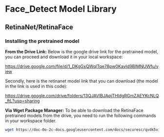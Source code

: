 # Face_Detect Model Library

## RetinaNet/RetinaFace
### Installing the pretrained model

**From the Drive Link:**
Below is the google drive link for the pretrained model, you can proceed and download it in your local workspace:

https://drive.google.com/file/d/1_DKgGxQWqlTqe78pw0KavId9BIMNUWfu/view

Secondly, here is the retinanet model link that you can download (the model in the link is used in this code):

https://drive.google.com/drive/folders/13QJAVlBJApjTHldgRGmZAEYKcNLQ_ftL?usp=sharing


**Via Wget Package Manager:**
To be able to download the RetinaFace pretrained models from the drive, you need to run the following commands in your workspace folder.

``` bash
wget https://doc-0o-2c-docs.googleusercontent.com/docs/securesc/qvdk5vi1ibqiblcvk7b5kb0iunlth1ks/m78dqh22d9fipvhl09ds03ed00r6o2i9/1698303825000/14413819729533283598/10737577685452255707/1_DKgGxQWqlTqe78pw0KavId9BIMNUWfu?e=download&ax=AI0foUp0VYWiZec8cbT_0RGUS7NQljkcQH6RJUFiZtsiq0mkACIa86nN_7ZeT2_M0x4qYfLig6Vt6YYJZB1_qnJYSpW5NOH0l1iq9rypJ_ggcwj1QE8BN0gjf1Ua_P_jEQWK4YuWou3Yb4HbIl3vhJwlXedFzeWnNM43QokfOjZP2-A95RtvaEUwy730WTrYA9ifya9rrhMg1QrIl7JCgnG_BtqMawfAgI_tNdRQwszEFtokCacQuf2IGLRcy7CI38p9OAcn88Rv17Jem00qltUZfsIwC19iuL4jfTYFibR20eVyKiF6NmPRMc_jYR9RXMr_gtEC1VGgBU3BXWoiejvnTl3nhLHiJQQ4rcSOfqTU9Qny8XPodfTK3YSdUfOHJiafqKz97W29gXwVrggl5Rlq9xRrLcLFyiXLxu4saS1233lqsbtJH8lDDJMLRSOf3mHkjHXicvzwPA9hbEZYWtyFYZnXPZL3KnnnJiRhPNQ-1VIBuKOZwH2t7JGOAgp8sZcNlTm3nM93Cuhd2tlbo74KqTFd4iFD1DaAN6I2w-jTh21tu60w9Ozlg8bwVrzIparGY0MrxOP8Vo1vGfsGkVnIxKSGAeDqzKejWdJyv-zUumrgoCllXC14f3koPCak6MUZxdCQL3tYtPrS8-pNqvc4xY9DvOmXqSP8KKnlitmTH8HpPUPcNFQcyr5U4F75AnzqGkWJWZWMM0GWPCXDAOEtxPyenoMPwRzgXNG4yPfwwIRKvWvvrIymgULvHpHWLx_9fiXzc6ebCFy4s3f0uVKZ-spmJypnEqTYbpsacm_bHjzdMkmcK34zPJIYygDlshYKhzxfkjRYiDxNb3N0zvXPaX3kEF5JYLJUwD-LMv94_BtWk1fzUp5iQPojHnYdBk9NMCpkeUEuHJDMleZnr_2yTcl3X1LnuzDKzKoYpMxMVncQaDjIzpGSXCmqBzEQj-K99BPQ&uuid=558a7450-f1be-43fe-b618-6f244b607fc5&authuser=0&nonce=o6dsljnakef0c&user=10737577685452255707&hash=ltoi0pbi69grsrp4ki862olg90smhngj
```
